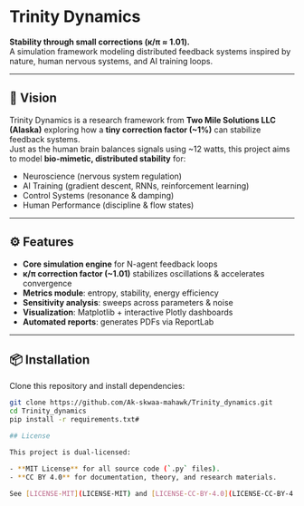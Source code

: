 # Trinity Dynamics

**Stability through small corrections (κ/π ≈ 1.01).**  
A simulation framework modeling distributed feedback systems inspired by nature, human nervous systems, and AI training loops.

---

## 🌌 Vision
Trinity Dynamics is a research framework from **Two Mile Solutions LLC (Alaska)** exploring how a **tiny correction factor (~1%)** can stabilize feedback systems.  
Just as the human brain balances signals using ~12 watts, this project aims to model **bio-mimetic, distributed stability** for:

- Neuroscience (nervous system regulation)  
- AI Training (gradient descent, RNNs, reinforcement learning)  
- Control Systems (resonance & damping)  
- Human Performance (discipline & flow states)

---

## ⚙️ Features
- **Core simulation engine** for N-agent feedback loops  
- **κ/π correction factor (~1.01)** stabilizes oscillations & accelerates convergence  
- **Metrics module**: entropy, stability, energy efficiency  
- **Sensitivity analysis**: sweeps across parameters & noise  
- **Visualization**: Matplotlib + interactive Plotly dashboards  
- **Automated reports**: generates PDFs via ReportLab  

---

## 📦 Installation
Clone this repository and install dependencies:

```bash
git clone https://github.com/Ak-skwaa-mahawk/Trinity_dynamics.git
cd Trinity_dynamics
pip install -r requirements.txt#

## License

This project is dual-licensed:

- **MIT License** for all source code (`.py` files).  
- **CC BY 4.0** for documentation, theory, and research materials.

See [LICENSE-MIT](LICENSE-MIT) and [LICENSE-CC-BY-4.0](LICENSE-CC-BY-4.0) for full details.